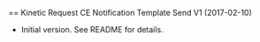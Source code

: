 == Kinetic Request CE Notification Template Send V1 (2017-02-10)
 * Initial version.  See README for details.
